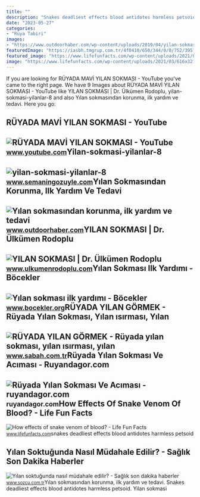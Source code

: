 ```yaml
---
title: ""
description: "Snakes deadliest effects blood antidotes harmless petsoid"
date: "2023-05-27"
categories:
- "Ruya Tabiri"
images:
- "https://www.outdoorhaber.com/wp-content/uploads/2019/04/yilan-sokmasi-tedavisi.jpg"
featuredImage: "https://iasbh.tmgrup.com.tr/4f0410/650/344/0/0/752/395?u=https://isbh.tmgrup.com.tr/sbh/2020/03/20/ruya-yilan-gormek-neye-isarettir-ne-anlama-gelir-ruyada-yilan-sokmasi-yilan-isirmasi-yilan-yakalamak-ile-ilgili-ruya-tabirleri-1584713385035.jpg"
featured_image: "https://www.lifefunfacts.com/wp-content/uploads/2021/03/616x321-yilan-zehri-belirtileri-nelerdir-yilan-sokmasi-nasil-tedavi-edilir-kobra-zehri-oldurur-mu-yilan-zehrinin-panzehiri-nedir-1531729937125.jpeg"
image: "https://www.lifefunfacts.com/wp-content/uploads/2021/03/616x321-yilan-zehri-belirtileri-nelerdir-yilan-sokmasi-nasil-tedavi-edilir-kobra-zehri-oldurur-mu-yilan-zehrinin-panzehiri-nedir-1531729937125.jpeg"
---
```


If you are looking for RÜYADA MAVİ YILAN SOKMASI - YouTube you've came to the right page. We have 9 Images about RÜYADA MAVİ YILAN SOKMASI - YouTube like YILAN SOKMASI | Dr. Ülkümen Rodoplu, yilan-sokmasi-yilanlar-8 and also Yılan sokmasından korunma, ilk yardım ve tedavi. Here you go:

RÜYADA MAVİ YILAN SOKMASI - YouTube
-----------------------------------

 ![RÜYADA MAVİ YILAN SOKMASI - YouTube](https://i.ytimg.com/vi/ztUcRZvzCUQ/maxresdefault.jpg?sqp=-oaymwEmCIAKENAF8quKqQMa8AEB-AH-DoACuAiKAgwIABABGGUgTihDMA8=&rs=AOn4CLDxV1rkEqqhdv3EJu-6pGIf_tgkiQ) <small>www.youtube.com</small>Yilan-sokmasi-yilanlar-8
------------------------

 ![yilan-sokmasi-yilanlar-8](https://www.semaningozuyle.com/wp-content/uploads/2017/08/yilan-sokmasi-yilanlar-8.jpg) <small>www.semaningozuyle.com</small>Yılan Sokmasından Korunma, Ilk Yardım Ve Tedavi
-----------------------------------------------

 ![Yılan sokmasından korunma, ilk yardım ve tedavi](https://www.outdoorhaber.com/wp-content/uploads/2019/04/yilan-sokmasi-tedavisi.jpg) <small>www.outdoorhaber.com</small>YILAN SOKMASI | Dr. Ülkümen Rodoplu
-----------------------------------

 ![YILAN SOKMASI | Dr. Ülkümen Rodoplu](https://www.ulkumenrodoplu.com/wp-content/uploads/2017/03/Yilan-sokmasi-300x224.jpg) <small>www.ulkumenrodoplu.com</small>Yılan Sokması Ilk Yardımı - Böcekler
------------------------------------

 ![Yılan sokması ilk yardımı - Böcekler](http://2.bp.blogspot.com/-Jgo_m9XixWE/VxYYb89WWDI/AAAAAAAAZFs/7r3v2oDnMmotH6Na7snFBjD0iiPRr1C9wCK4B/s1600/yilan-sokmasi.jpg) <small>www.bocekler.org</small>RÜYADA YILAN GÖRMEK - Rüyada Yılan Sokması, Yılan ısırması, Yılan
-----------------------------------------------------------------

 ![RÜYADA YILAN GÖRMEK - Rüyada yılan sokması, yılan ısırması, yılan](https://iasbh.tmgrup.com.tr/4f0410/650/344/0/0/752/395?u=https://isbh.tmgrup.com.tr/sbh/2020/03/20/ruya-yilan-gormek-neye-isarettir-ne-anlama-gelir-ruyada-yilan-sokmasi-yilan-isirmasi-yilan-yakalamak-ile-ilgili-ruya-tabirleri-1584713385035.jpg) <small>www.sabah.com.tr</small>Rüyada Yılan Sokması Ve Acıması - Ruyandagor.com
------------------------------------------------

 ![Rüyada Yılan Sokması Ve Acıması - ruyandagor.com](https://images.ruyandagor.com/2017/04/yilan-sokmasi-ve-acimasi-1656.jpg) <small>ruyandagor.com</small>How Effects Of Snake Venom Of Blood? - Life Fun Facts
-----------------------------------------------------

 ![How effects of snake venom of blood? - Life Fun Facts](https://www.lifefunfacts.com/wp-content/uploads/2021/03/616x321-yilan-zehri-belirtileri-nelerdir-yilan-sokmasi-nasil-tedavi-edilir-kobra-zehri-oldurur-mu-yilan-zehrinin-panzehiri-nedir-1531729937125.jpeg) <small>www.lifefunfacts.com</small>snakes deadliest effects blood antidotes harmless petsoid

Yılan Soktuğunda Nasıl Müdahale Edilir? - Sağlık Son Dakika Haberler
--------------------------------------------------------------------

 ![Yılan soktuğunda nasıl müdahale edilir? - Sağlık son dakika haberler](https://i.sozcu.com.tr/wp-content/uploads/2018/07/yilan-sokmasi-shutter.jpg) <small>www.sozcu.com.tr</small>Yılan sokmasından korunma, ilk yardım ve tedavi. Snakes deadliest effects blood antidotes harmless petsoid. Yilan sokmasi
